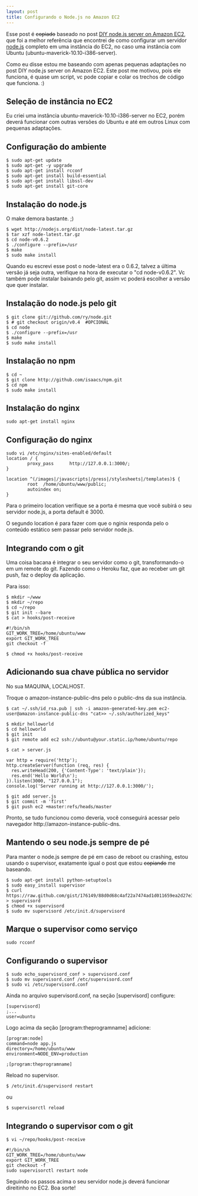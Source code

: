 ```yaml
---
layout: post
title: Configurando o Node.js no Amazon EC2
---
```


Esse post é <del>copiado</del> baseado no post [DIY node.js server on Amazon EC2](http://cuppster.com/2011/05/12/diy-node-js-server-on-amazon-ec2/), que foi a melhor referência que encontrei de como configurar um servidor [node.js](http://nodejs.org) completo em uma instância do EC2, no caso uma instância com Ubuntu (ubuntu-maverick-10.10-i386-server).

<!--more-->

Como eu disse estou me baseando com apenas pequenas adaptações no post DIY node.js server on Amazon EC2. Este post me motivou, pois ele funciona, é quase um script, vc pode copiar e colar os trechos de código que funciona. :)

## Seleção de instância no EC2

Eu criei uma instância ubuntu-maverick-10.10-i386-server no EC2, porém deverá funcionar com outras versões do Ubuntu e até em outros Linux com pequenas adaptações.

## Configuração do ambiente

    $ sudo apt-get update
    $ sudo apt-get -y upgrade
    $ sudo apt-get install rcconf
    $ sudo apt-get install build-essential
    $ sudo apt-get install libssl-dev
    $ sudo apt-get install git-core

## Instalação do node.js


O make demora bastante. ;)

    $ wget http://nodejs.org/dist/node-latest.tar.gz
    $ tar xzf node-latest.tar.gz
    $ cd node-v0.6.2
    $ ./configure --prefix=/usr
    $ make
    $ sudo make install

Quando eu escrevi esse post o node-latest era o 0.6.2, talvez a última versão já seja outra, verifique na hora de executar o "cd node-v0.6.2". Vc também pode instalar baixando pelo git, assim vc poderá escolher a versão que quer instalar.

## Instalação do node.js pelo git

    $ git clone git://github.com/ry/node.git
    $ # git checkout origin/v0.4  #OPCIONAL
    $ cd node
    $ ./configure --prefix=/usr
    $ make
    $ sudo make install

## Instalação no npm

    $ cd ~
    $ git clone http://github.com/isaacs/npm.git
    $ cd npm
    $ sudo make install

## Instalação do nginx

    sudo apt-get install nginx

## Configuração do nginx

    sudo vi /etc/nginx/sites-enabled/default
    location / {
            proxy_pass      http://127.0.0.1:3000/;
    }

    location ^(/images|/javascripts|/press|/stylesheets|/templates)$ {
            root  /home/ubuntu/www/public;
            autoindex on;
    }

Para o primeiro location verifique se a porta é mesma que você subirá o seu servidor node.js, a porta default é 3000.

O segundo location é para fazer com que o nginix responda pelo o conteúdo estático sem passar pelo servidor node.js.

## Integrando com o git

Uma coisa bacana é integrar o seu servidor como o git, transformando-o em um remote do git. Fazendo como o Heroku faz, que ao receber um git push, faz o deploy da aplicação.

Para isso:

    $ mkdir ~/www
    $ mkdir ~/repo
    $ cd ~/repo
    $ git init --bare
    $ cat > hooks/post-receive

    #!/bin/sh
    GIT_WORK_TREE=/home/ubuntu/www
    export GIT_WORK_TREE
    git checkout -f

    $ chmod +x hooks/post-receive

## Adicionando sua chave pública no servidor

No sua MAQUINA, LOCALHOST.

Troque o amazon-instance-public-dns pelo o public-dns da sua instância.

    $ cat ~/.ssh/id_rsa.pub | ssh -i amazon-generated-key.pem ec2-user@amazon-instance-public-dns "cat>> ~/.ssh/authorized_keys"

    $ mkdir helloworld
    $ cd helloworld
    $ git init
    $ git remote add ec2 ssh://ubuntu@your.static.ip/home/ubuntu/repo

    $ cat > server.js

    var http = require('http');
    http.createServer(function (req, res) {
      res.writeHead(200, {'Content-Type': 'text/plain'});
      res.end('Hello World\n');
    }).listen(3000, "127.0.0.1");
    console.log('Server running at http://127.0.0.1:3000/');

    $ git add server.js
    $ git commit -m 'first'
    $ git push ec2 +master:refs/heads/master

Pronto, se tudo funcionou como deveria, você conseguirá acessar pelo navegador http://amazon-instance-public-dns.

## Mantendo o seu node.js sempre de pé

Para manter o node.js sempre de pé em caso de reboot ou crashing, estou usando o supervisor, exatamente igual o post que estou <del>copiando</del> me baseando.

    $ sudo apt-get install python-setuptools
    $ sudo easy_install supervisor
    $ curl https://raw.github.com/gist/176149/88d0d68c4af22a7474ad1d011659ea2d27e35b8d/supervisord.sh > supervisord
    $ chmod +x supervisord
    $ sudo mv supervisord /etc/init.d/supervisord

## Marque o supervisor como serviço

    sudo rcconf

## Configurando o supervisor

    $ sudo echo_supervisord_conf > supervisord.conf
    $ sudo mv supervisord.conf /etc/supervisord.conf
    $ sudo vi /etc/supervisord.conf

Ainda no arquivo supervisord.conf, na seção [supervisord] configure:

    [supervisord]
    ;...
    user=ubuntu

Logo acima da seção [program:theprogramname] adicione:

    [program:node]
    command=node app.js
    directory=/home/ubuntu/www
    environment=NODE_ENV=production

    ;[program:theprogramname]

Reload no supervisor.

    $ /etc/init.d/supervisord restart

ou

    $ supervisorctl reload

## Integrando o supervisor com o git

    $ vi ~/repo/hooks/post-receive

    #!/bin/sh
    GIT_WORK_TREE=/home/ubuntu/www
    export GIT_WORK_TREE
    git checkout -f
    sudo supervisorctl restart node

Seguindo os passos acima o seu servidor node.js deverá funcionar direitinho no EC2. Boa sorte!

